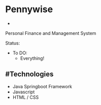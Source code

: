 # Pennywise  
-
Personal Finance and Management System


Status:
-   To DO:
    * Everything!


#Technologies
-
   * Java Springboot Framework 
   * Javascript
   * HTML / CSS
   
